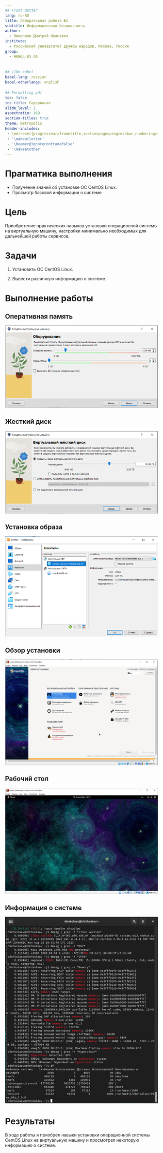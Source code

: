 ```yaml
---
## Front matter
lang: ru-RU
title: Лабораторная работа №1
subtitle: Информационная безопасность
author:
  - Николаев Дмитрий Иванович
institute:
  - Российский университет дружбы народов, Москва, Россия
group:
  - НКНбд-01-20


## i18n babel
babel-lang: russian
babel-otherlangs: english

## Formatting pdf
toc: false
toc-title: Содержание
slide_level: 2
aspectratio: 169
section-titles: true
theme: metropolis
header-includes:
 - \metroset{progressbar=frametitle,sectionpage=progressbar,numbering=fraction}
 - '\makeatletter'
 - '\beamer@ignorenonframefalse'
 - '\makeatother'
---
```


# Прагматика выполнения

- Получение знаний об установке ОС CentOS Linux.
- Просмотр базовой информации о системе
 
# Цель

Приобретение практических навыков установки операционной системы на виртуальную машину, настройки минимально необходимых для дальнейшей работы сервисов.

# Задачи

1. Установить ОС CentOS Linux.

2. Вывести различную информацию о системе.

# Выполнение работы

## Оперативная память

![Оперативная память](image/3.png)

## Жесткий диск

![Создание виртуального жесткого диска](image/4.png)

## Установка образа

![Выбор образа операционной системы](image/5.png)

## Обзор установки

![Обзор установки](image/8.png)

## Рабочий стол

![Рабочий стол](image/16.png)

## Информация о системе

![Информация о системе](image/17.png)

# Результаты

В ходе работы я приобрёл навыки установки операционной системы CentOS Linux на виртуальную машину и просмотрел некоторую информацию о системе.
